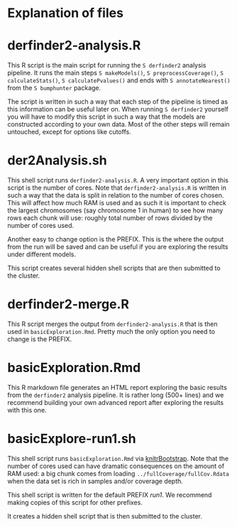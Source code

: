 Explanation of files
====================

# derfinder2-analysis.R

This R script is the main script for running the `S derfinder2` analysis pipeline. It runs the main steps `S makeModels()`, `S preprocessCoverage()`, `S calculateStats()`, `S calculatePvalues()` and ends with `S annotateNearest()` from the `S bumphunter` package.

The script is written in such a way that each step of the pipeline is timed as this information can be useful later on. When running `S derfinder2` yourself you will have to modify this script in such a way that the models are constructed according to your own data. Most of the other steps will remain untouched, except for options like cutoffs.

# der2Analysis.sh

This shell script runs `derfinder2-analysis.R`. A very important option in this script is the number of cores. Note that `derfinder2-analysis.R` is written in such a way that the data is split in relation to the number of cores chosen. This will affect how much RAM is used and as such it is important to check the largest chromosomes (say chromosome 1 in human) to see how many rows each chunk will use: roughly total number of rows divided by the number of cores used. 

Another easy to change option is the PREFIX. This is the where the output from the run will be saved and can be useful if you are exploring the results under different models.

This script creates several hidden shell scripts that are then submitted to the cluster.

# derfinder2-merge.R

This R script merges the output from `derfinder2-analysis.R` that is then used in `basicExploration.Rmd`. Pretty much the only option you need to change is the PREFIX.

# basicExploration.Rmd

This R markdown file generates an HTML report exploring the basic results from the `derfinder2` analysis pipeline. It is rather long (500+ lines) and we recommend building your own advanced report after exploring the results with this one.

# basicExplore-run1.sh

This shell script runs `basicExploration.Rmd` via [knitrBootstrap](https://github.com/jimhester/knitrBootstrap). Note that the number of cores used can have dramatic consequences on the amount of RAM used: a big chunk comes from loading `../fullCoverage/fullCov.Rdata` when the data set is rich in samples and/or coverage depth.

This shell script is written for the default PREFIX _run1_. We recommend making copies of this script for other prefixes.

It creates a hidden shell script that is then submitted to the cluster.
